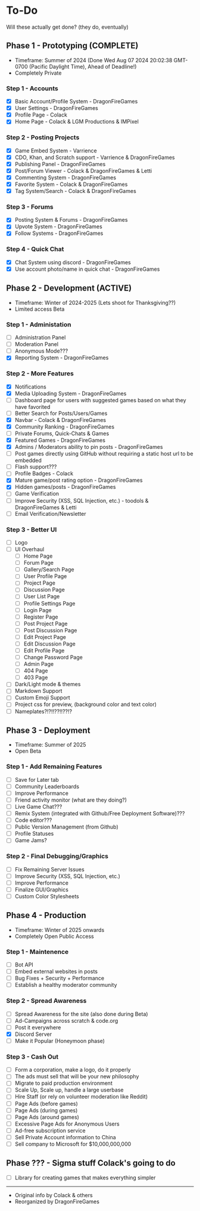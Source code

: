 # To-Do
Will these actually get done?
(they do, eventually)

## Phase 1 - Prototyping (COMPLETE)
- Timeframe: Summer of 2024 
(Done Wed Aug 07 2024 20\:02:38 GMT-0700 (Pacific Daylight Time), Ahead of Deadline!)
- Completely Private

### Step 1 - Accounts
- [x] Basic Account/Profile System - DragonFireGames
- [x] User Settings - DragonFireGames
- [x] Profile Page - Colack
- [x] Home Page - Colack & LGM Productions & IMPixel

### Step 2 - Posting Projects
- [x] Game Embed System - Varrience
- [x] CDO, Khan, and Scratch support - Varrience & DragonFireGames
- [x] Publishing Panel - DragonFireGames
- [x] Post/Forum Viewer - Colack & DragonFireGames & Letti
- [x] Commenting System - DragonFireGames
- [x] Favorite System - Colack & DragonFireGames
- [x] Tag System/Search - Colack & DragonFireGames

### Step 3 - Forums
- [x] Posting System & Forums - DragonFireGames
- [x] Upvote System - DragonFireGames
- [x] Follow Systems - DragonFireGames

### Step 4 - Quick Chat
- [x] Chat System using discord - DragonFireGames
- [x] Use account photo/name in quick chat - DragonFireGames

## Phase 2 - Development (ACTIVE)
- Timeframe: Winter of 2024-2025 (Lets shoot for Thanksgiving??)
- Limited access Beta

### Step 1 - Administation
- [ ] Administration Panel
- [ ] Moderation Panel
- [ ] Anonymous Mode???
- [x] Reporting System - DragonFireGames

### Step 2 - More Features
- [x] Notifications
- [x] Media Uploading System - DragonFireGames
- [ ] Dashboard page for users with suggested games based on what they have favorited
- [ ] Better Search for Posts/Users/Games
- [x] Navbar - Colack & DragonFireGames
- [x] Community Ranking - DragonFireGames
- [ ] Private Forums, Quick-Chats & Games
- [x] Featured Games - DragonFireGames
- [x] Admins / Moderators ability to pin posts - DragonFireGames
- [ ] Post games directly using GitHub without requiring a static host url to be embedded
- [ ] Flash support???
- [ ] Profile Badges - Colack
- [x] Mature game/post rating option - DragonFireGames
- [x] Hidden games/posts - DragonFireGames
- [ ] Game Verification
- [ ] Improve Security (XSS, SQL Injection, etc.) - toodols & DragonFireGames & Letti
- [ ] Email Verification/Newsletter

### Step 3 - Better UI
- [ ] Logo
- [ ] UI Overhaul
  - [ ] Home Page
  - [ ] Forum Page
  - [ ] Gallery/Search Page
  - [ ] User Profile Page
  - [ ] Project Page
  - [ ] Discussion Page
  - [ ] User List Page
  - [ ] Profile Settings Page
  - [ ] Login Page
  - [ ] Register Page
  - [ ] Post Project Page
  - [ ] Post Discussion Page
  - [ ] Edit Project Page
  - [ ] Edit Discussion Page
  - [ ] Edit Profile Page
  - [ ] Change Password Page
  - [ ] Admin Page
  - [ ] 404 Page
  - [ ] 403 Page
- [ ] Dark/Light mode & themes
- [ ] Markdown Support
- [ ] Custom Emoji Support
- [ ] Project css for preview, (background color and text color)
- [ ] Nameplates?!?!!??!!??!?

## Phase 3 - Deployment
- Timeframe: Summer of 2025
- Open Beta

### Step 1 - Add Remaining Features
- [ ] Save for Later tab
- [ ] Community Leaderboards
- [ ] Improve Performance
- [ ] Friend activity monitor (what are they doing?)
- [ ] Live Game Chat???
- [ ] Remix System (integrated with Github/Free Deployment Software)???
- [ ] Code editor???
- [ ] Public Version Management (from Github)
- [ ] Profile Statuses
- [ ] Game Jams?

### Step 2 - Final Debugging/Graphics
- [ ] Fix Remaining Server Issues
- [ ] Improve Security (XSS, SQL Injection, etc.)
- [ ] Improve Performance
- [ ] Finalize GUI/Graphics
- [ ] Custom Color Stylesheets

## Phase 4 - Production
- Timeframe: Winter of 2025 onwards
- Completely Open Public Access

### Step 1 - Maintenence
- [ ] Bot API
- [ ] Embed external websites in posts
- [ ] Bug Fixes + Security + Performance
- [ ] Establish a healthy moderator community

### Step 2 - Spread Awareness
- [ ] Spread Awareness for the site (also done during Beta)
- [ ] Ad-Campaigns across scratch & code.org
- [ ] Post it everywhere
- [x] Discord Server
- [ ] Make it Popular (Honeymoon phase)

### Step 3 - Cash Out
- [ ] Form a corporation, make a logo, do it properly
- [ ] The ads must sell that will be your new philosophy
- [ ] Migrate to paid production environment
- [ ] Scale Up, Scale up, handle a large userbase
- [ ] Hire Staff (or rely on volunteer moderation like Reddit)
- [ ] Page Ads (before games)
- [ ] Page Ads (during games)
- [ ] Page Ads (around games)
- [ ] Excessive Page Ads for Anonymous Users
- [ ] Ad-free subscription service
- [ ] Sell Private Account information to China
- [ ] Sell company to Microsoft for $10,000,000,000

## Phase ??? - Sigma stuff Colack's going to do
- [ ] Library for creating games that makes everything simpler

---
- Original info by Colack & others
- Reorganized by DragonFireGames
